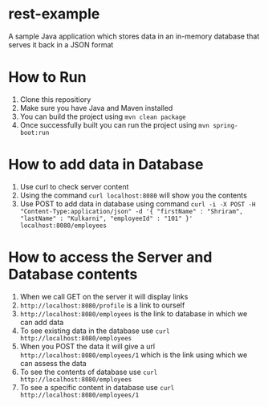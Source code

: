 # rest-example
A sample Java application which stores data in an in-memory database that serves it back in a JSON format

# How to Run
  1) Clone this repositiory
  2) Make sure you have Java and Maven installed
  3) You can build the project using `mvn clean package`
  4) Once successfully built you can run the project using `mvn spring-boot:run`
  
# How to add data in Database
  1) Use curl to check server content
  2) Using the command `curl localhost:8080` will show you the contents
  3) Use POST to add data in database using command `curl -i -X POST -H "Content-Type:application/json" -d '{ "firstName" : "Shriram", "lastName" : "Kulkarni", "employeeId" : "101" }' localhost:8080/employees`
  
# How to access the Server and Database contents
  1) When we call GET on the server it will display links
  2) `http://localhost:8080/profile` is a link to ourself
  3) `http://localhost:8080/employees` is the link to database in which we can add data
  4) To see existing data in the database use `curl http://localhost:8080/employees`
  5) When you POST the data it will give a url `http://localhost:8080/employees/1` which is the link using which we can assess      the data
  6) To see the contents of database use `curl http://localhost:8080/employees`
  7) To see a specific content in database use `curl http://localhost:8080/employees/1`
